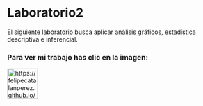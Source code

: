 # Laboratorio2
El siguiente laboratorio busca aplicar análisis gráficos, estadística descriptiva e inferencial.

<h3 align="left">Para ver mi trabajo has clic en la imagen:</h3>
<p align="left">
<a href="https://felipecatalanperez.github.io/Laboratorio2/" target="blank"><img align="center" src="https://thumbs.dreamstime.com/b/icono-de-documento-del-s%C3%ADmbolo-azul-en-un-fondo-blanco-137831189.jpg" alt="https://felipecatalanperez.github.io/Laboratorio2/" height="70" width="70" /></a>
</p>